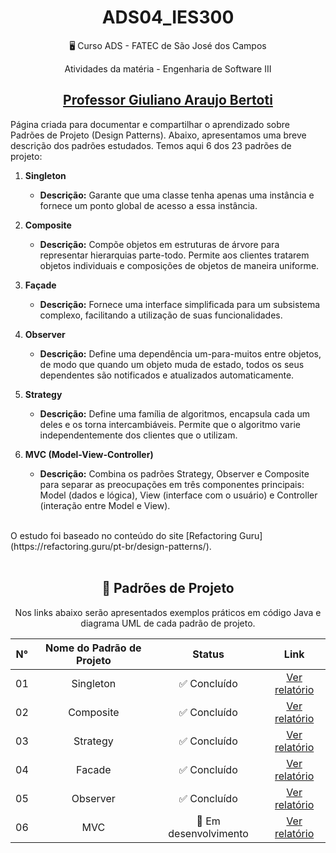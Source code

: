 <div align="center">

# ADS04_IES300

:desktop_computer: Curso ADS - FATEC de São José dos Campos

Atividades da matéria - Engenharia de Software III

## <a href="https://github.com/gerson-pn" target="Gerson"> Professor Giuliano Araujo Bertoti </a>

</div>

Página criada para documentar e compartilhar o aprendizado sobre Padrões de Projeto (Design Patterns). Abaixo, apresentamos uma breve descrição dos padrões estudados. Temos aqui 6 dos 23 padrões de projeto:

1. **Singleton**

   - **Descrição:** Garante que uma classe tenha apenas uma instância e fornece um ponto global de acesso a essa instância.

2. **Composite**

   - **Descrição:** Compõe objetos em estruturas de árvore para representar hierarquias parte-todo. Permite aos clientes tratarem objetos individuais e composições de objetos de maneira uniforme.

3. **Façade**

   - **Descrição:** Fornece uma interface simplificada para um subsistema complexo, facilitando a utilização de suas funcionalidades.

4. **Observer**

   - **Descrição:** Define uma dependência um-para-muitos entre objetos, de modo que quando um objeto muda de estado, todos os seus dependentes são notificados e atualizados automaticamente.

5. **Strategy**

   - **Descrição:** Define uma família de algoritmos, encapsula cada um deles e os torna intercambiáveis. Permite que o algoritmo varie independentemente dos clientes que o utilizam.

6. **MVC (Model-View-Controller)**
   - **Descrição:** Combina os padrões Strategy, Observer e Composite para separar as preocupações em três componentes principais: Model (dados e lógica), View (interface com o usuário) e Controller (interação entre Model e View).

<br>
 O estudo foi baseado no conteúdo do site [Refactoring Guru](https://refactoring.guru/pt-br/design-patterns/).

<br>
<br>

<div align="center">
  
## :date: Padrões de Projeto

Nos links abaixo serão apresentados exemplos práticos em código Java e diagrama UML de cada padrão de projeto.

| N°  | Nome do Padrão de Projeto |            Status            |            Link            |
| :-: | :-----------------------: | :--------------------------: | :------------------------: |
| 01  |         Singleton         | :white_check_mark: Concluído | [Ver relatório](Singleton) |
| 02  |         Composite         | :white_check_mark: Concluído | [Ver relatório](Composite) |
| 03  |         Strategy          | :white_check_mark: Concluído | [Ver relatório](Strategy)  |
| 04  |          Facade           | :white_check_mark: Concluído |  [Ver relatório](Facade)   |
| 05  |         Observer          | :white_check_mark: Concluído | [Ver relatório](Observer)  |
| 06  |            MVC            |    🚧 Em desenvolvimento     |    [Ver relatório](MVC)    |

</div>
